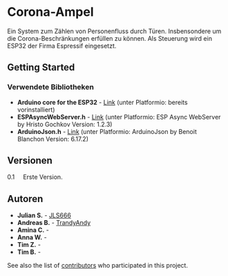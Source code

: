 # Corona-Ampel

Ein System zum Zählen von Personenfluss durch Türen. Insbensondere um die Corona-Beschränkungen erfüllen zu können. Als Steuerung wird ein ESP32 der Firma Espressif eingesetzt.

## Getting Started

### Verwendete Bibliotheken
* **Arduino core for the ESP32** - [Link](https://github.com/espressif/arduino-esp32) (unter Platformio: bereits vorinstalliert)
* **ESPAsyncWebServer.h** - [Link](https://github.com/me-no-dev/ESPAsyncWebServer?utm_source=platformio&utm_medium=piohome) (unter Platformio: ESP Async WebServer by Hristo Gochkov Version: 1.2.3)
* **ArduinoJson.h** - [Link](https://github.com/bblanchon/ArduinoJson) (unter Platformio: ArduinoJson by Benoit Blanchon Version: 6.17.2)

## Versionen

0.1 &nbsp;&nbsp;&nbsp;&nbsp;Erste Version.

## Autoren

* **Julian S.** - [JLS666](https://github.com/JLS666)
* **Andreas B.** - [TrandyAndy](https://github.com/TrandyAndy)
* **Amina C.** - 
* **Anna W.** - 
* **Tim Z.** -
* **Tim B.** - 

See also the list of [contributors](https://github.com/TrandyAndy/Cor-Count/graphs/contributors) who participated in this project.


